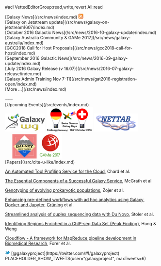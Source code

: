 #acl VettedEditorGroup:read,write,revert All:read
<div class='bottomBoxHome'>


<div class='bottomBoxNews'>
<div class='bottomBoxSectionHeader'>[Galaxy News](/src/news/index.md) <a href='http://feed43.com/galaxynews.xml'><img src="/src/images/icons/RSSIcon16x16.gif" /></a>
</div>
[Galaxy on Jetstream update](/src/news/galaxy-on-jetstream1607/index.md)<br />
[October 2016 Galactic News](/src/news/2016-10-galaxy-update/index.md)<br />
[Galaxy Australia Community & GAMe 2017](/src/news/galaxy-australia/index.md)<br />
[GCC2018 Call for Host Proposals](/src/news/gcc2018-call-for-host/index.md)<br />
[September 2016 Galactic News](/src/news/2016-09-galaxy-update/index.md)<br />
[July 2016 Galaxy Release (v 16.07)](/src/news/2016-07-galaxy-release/index.md)<br />
[Galaxy Admin Training Nov 7-11](/src/news/gat2016-registration-open/index.md)<br />
[More ...](/src/news/index.md)<br />
<br />
----
<div class='bottomBoxSectionHeader'>[Upcoming Events](/src/events/index.md)</div>
<div class='center'>
<a href='http://www.france-bioinformatique.fr/en/evenements/galaxy4bioinformatics'><img src="/src/images/logos/IFBGalaxyWG.png" alt=" Galaxy4Bioinformatics" height="60" /></a>
<a href='/src/events/sg2016/index.md'><img src="/src/images/logos/SG2016T.V2_logo.png" alt="2016 Swiss German Galaxy Tour" height="80" /></a>
<a href='http://www.igst.it/nettab/2016/'><img src="/src/images/logos/NETTAB.gif" alt="Galaxy @ NETTAB 2016" height="60" /></a><br />
&nbsp;&nbsp;&nbsp;&nbsp;&nbsp;
<a href='/src/events/admin-training2016/index.md'><img src="/src/images/logos/AdminTraining2016-500.png" alt="Galaxy Project Admin Training" width="80" /></a>
<a href='https://www.embl-abr.org.au/game2017/'><img src="/src/images/logos/GAMeLogo200.png" alt="Galaxy Australasia Meeting 2017" width="80" /></a>
</div>
</div>


<div class='bottomBoxHighlight'>
<div class='bottomBoxSectionHeader'>[Papers](/src/cite-u-like/index.md)</div>

[An Automated Tool Profiling Service for the Cloud](http://dx.doi.org/10.1109/ccgrid.2016.57), Chard et al.

[The Essential Components of a Successful Galaxy Service](http://dx.doi.org/10.1007/s10723-016-9379-6), McGrath et al

[Genotyping of evolving prokaryotic populations](https://peerj.com/preprints/2449/), Zojer et al.

[Enhancing pre-defined workflows with ad hoc analytics using Galaxy, Docker and Jupyter](http://dx.doi.org/10.1101/075457), [Grüning](/src/people/bjoern-gruening/index.md) et al.

[Streamlined analysis of duplex sequencing data with Du Novo](http://genomebiology.biomedcentral.com/articles/10.1186/s13059-016-1039-4), Stoler et al.

[Identifying Regions Enriched in a ChIP-seq Data Set (Peak Finding)](http://dx.doi.org/10.1101/pdb.prot093187), Hung & Weng 

[Cloudflow - A framework for MapReduce pipeline development in Biomedical Research](https://figshare.com/articles/Cloudflow_A_Framework_for_MapReduce_Pipeline_Development_in_Biomedical_Research/1424739), Forer et al.

</div> 


<div class='bottomBoxTwitter'>
<div class='bottomBoxSectionHeader'><a href='https://twitter.com/#!/galaxyproject'><img src="/src/images/logos/TwitterBirdTiny.png" alt="Galaxy on Twitter" /></a> [@galaxyproject](https://twitter.com/#!/galaxyproject)</div> PLACEHOLDER_SHOW_TWEETS(user="galaxyproject", maxTweets=6) 
</div>

</div>
